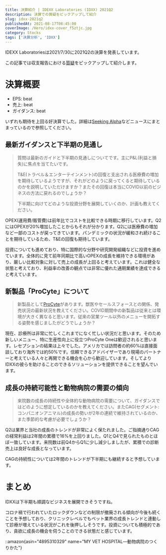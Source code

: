 ```yaml
---
title: 決算紹介 | IDEXX Laboratories (IDXX) 2021Q2
description: 決算での質疑をピックアップして紹介
slug: idxx-2021q2
publishedAt: 2021-08-17T08:45:00
coverImage: /Hero/idxx-cover_f5ztjc.jpg
category: Stocks
tags: ['決算分析', 'IDXX']
---
```


IDEXX Laboratoriesは2021/7/30に2021Q2の決算を発表しています。

この記事では収支報告における[質疑](https://www.fool.com/earnings/call-transcripts/2021/07/30/idexx-laboratories-inc-idxx-q2-2021-earnings-call/)をピックアップして紹介します。

# 決算概要

- EPS: beat
- 売上: beat
- ガイダンス: beat

いずれも期待を上回る好決算でした。詳細は[Seeking Alpha](https://seekingalpha.com/news/3722182-idexx-laboratories-eps-beats-0_23-beats-on-revenue)などニュースにまとまっているので参照してください。

## 最新ガイダンスと下半期の見通し

> 質問は最新のガイドと下半期の見通しについてです。主にP&L(利益と損失)に焦点を当てたいです。
>
> T&E(トラベル＆エンターテインメント)の回復と支出される医療費の増加を期待しているようですが、それがどのように戻ってくると期待しているのかを説明していただけますか？またその回復は本当にCOVID以前のビジネスの方法に戻れるのでしょうか？
>
> 下半期に向けてどのような投資分野を展開していくのか、計画も教えてください。

OPEX(運用費/販管費)は前年比でコストを比較できる時期に移行しています。Q2にはOPEXが20%増加したことからもそれが分かります。Q2には医療費の増加など一部のコストが戻ってきています。パンデミックの状況が緩和され続けることを期待しているため、T&Eの回復も期待しています。

投資についても進めており、特に国際的な分野や研究開発組織などに投資を進めています。全体的に見て前年同期比で高いOPEXの成長を維持できる環境があり、厳しい比較対象に対して売上の成長が上回ると考えています。これは健全な状態と考えており、利益率の改善の観点では非常に優れた通期業績を達成できると考えています。

## 新製品「ProCyte」について

> 新製品として[ProCyte](https://www.idexx.co.jp/ja/veterinary/analyzers/procyte-dx-analyzer/)があります。獣医やセールスフォースとの関係、発売状況の最新状況を教えてください。COVID期間中の新製品は従来とは環境が大きく異なると思います。従来の営業ツール以外のメニューを開拓する姿勢を感じましたがどうでしょうか？

現在、診療所は非常に忙しくこれまでになく忙しい状況だと思います。そのため新しいメニュー、特に生産性向上に役立つProCyte Oneは歓迎されると思います。レセプションの結果は上々でした。アメリカでは訪問者の約60%は直接面談しており海外では約50%です。信頼できるアドバイザーであり現場のパートナーと考えている人々と再開できる機会を心から歓迎しています。そしてよりIDXXの彼らを助けることのできるソリューションを提供できることを望んでいます。

## 成長の持続可能性と動物病院の需要の傾向

> 来院数の成長の持続性や全体的な動物病院の需要について、ガイダンスではどのように想定しているのかを教えてください。またCAG(セグメント:コンパニオンアニマル)の成長の勢いが2年の連続で維持されているのか、また季節的な考慮が必要でしょうか？

Q2は業界と当社の成長のトレンドが非常によく保たれました。ご指摘通りCAGの経常利益は2年間の累積で16%を上回りました。Q1とQ4で見られたものとほぼ一致しています。来院数は前Q4からQ1に少し減少しましたが、累積での診断売上は良好な成長となっています。

CAGの持続性については2年間のトレンドが下半期にも継続すると予想しています。

# まとめ

IDXXは下半期も順調なビジネスを展開できそうですね。

コロナ禍で行われていたロックダウンなどの制限が撤廃される傾向が今後も続くことを予想しており、クリニックレベルでもペット業界の成長トレンドと連動して診療が増えている状況がこれを後押ししそうです。投資についても積極的であり、貪欲に成長の機会を伺うことのできる状態だと感じています。

::amazon{asin="4895310329" name="MY VET HOSPITAL―動物病院のつくりかた"}
